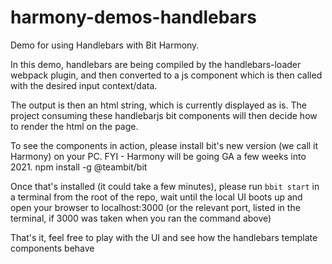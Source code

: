 # harmony-demos-handlebars
Demo for using Handlebars with Bit Harmony.

In this demo, handlebars are being compiled by the handlebars-loader webpack plugin, and then converted to a js component which is then called with the desired input context/data.

The output is then an html string, which is currently displayed as is. The project consuming these handlebarjs bit components will then decide how to render the html on the page.


To see the components in action, please install bit's new version (we call it Harmony) on your PC. FYI - Harmony will be going GA a few weeks into 2021.
npm install -g @teambit/bit

Once that's installed (it could take a few minutes), please run `bbit start` in a terminal from the root of the repo, wait until the local UI boots up and open your browser to localhost:3000 (or the relevant port, listed in the terminal, if 3000 was taken when you ran the command above)

That's it, feel free to play with the UI and see how the handlebars template components behave